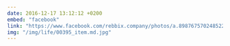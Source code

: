 ```yaml
---
date: 2016-12-17 13:12:12 +0200
embed: "facebook"
link: "https://www.facebook.com/rebbix.company/photos/a.898767570248522.1073741842.192737880851498/898769530248326/?type=3&theater"
img: "/img/life/00395_item.md.jpg"
---
```

